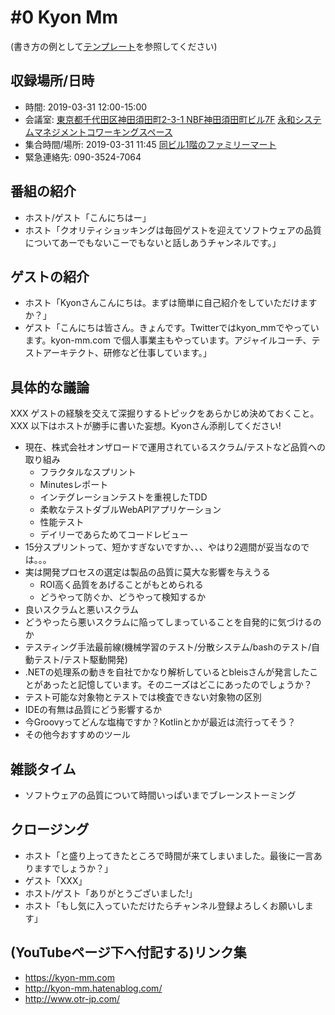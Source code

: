 # #0 Kyon Mm

(書き方の例として[テンプレート](../../template/README.md)を参照してください)

## 収録場所/日時

* 時間: 2019-03-31 12:00-15:00
* 会議室: [東京都千代田区神田須田町2-3-1 NBF神田須田町ビル7F](https://goo.gl/maps/8R75fjgvfrG2) [永和システムマネジメントコワーキングスペース](https://www.esm.co.jp/coworking/)
* 集合時間/場所: 2019-03-31 11:45 [同ビル1階のファミリーマート](https://goo.gl/maps/cGdWDkz1h372)
* 緊急連絡先: 090-3524-7064

## 番組の紹介

* ホスト/ゲスト「こんにちはー」
* ホスト「クオリティショッキングは毎回ゲストを迎えてソフトウェアの品質についてあーでもないこーでもないと話しあうチャンネルです。」

## ゲストの紹介

* ホスト「Kyonさんこんにちは。まずは簡単に自己紹介をしていただけますか？」
* ゲスト「こんにちは皆さん。きょんです。Twitterではkyon_mmでやっています。kyon-mm.com で個人事業主もやっています。アジャイルコーチ、テストアーキテクト、研修など仕事しています。」

## 具体的な議論

XXX ゲストの経験を交えて深掘りするトピックをあらかじめ決めておくこと。
XXX 以下はホストが勝手に書いた妄想。Kyonさん添削してください!

* 現在、株式会社オンザロードで運用されているスクラム/テストなど品質への取り組み
  * フラクタルなスプリント
  * Minutesレポート
  * インテグレーションテストを重視したTDD
  * 柔軟なテストダブルWebAPIアプリケーション
  * 性能テスト
  * デイリーであらためてコードレビュー
* 15分スプリントって、短かすぎないですか、、、やはり2週間が妥当なのでは。。。
* 実は開発プロセスの選定は製品の品質に莫大な影響を与えうる
  * ROI高く品質をあげることがもとめられる
  * どうやって防ぐか、どうやって検知するか
* 良いスクラムと悪いスクラム
* どうやったら悪いスクラムに陥ってしまっていることを自発的に気づけるのか
* テスティング手法最前線(機械学習のテスト/分散システム/bashのテスト/自動テスト/テスト駆動開発)
* .NETの処理系の動きを自社でかなり解析しているとbleisさんが発言したことがあったと記憶しています。そのニーズはどこにあったのでしょうか？
* テスト可能な対象物とテストでは検査できない対象物の区別
* IDEの有無は品質にどう影響するか
* 今Groovyってどんな塩梅ですか？Kotlinとかが最近は流行ってそう？
* その他今おすすめのツール

## 雑談タイム

* ソフトウェアの品質について時間いっぱいまでブレーンストーミング

## クロージング

* ホスト「と盛り上ってきたところで時間が来てしまいました。最後に一言ありますでしょうか？」
* ゲスト「XXX」
* ホスト/ゲスト「ありがとうございました!」
* ホスト「もし気に入っていただけたらチャンネル登録よろしくお願いします」

## (YouTubeページ下へ付記する)リンク集

* https://kyon-mm.com
* http://kyon-mm.hatenablog.com/
* http://www.otr-jp.com/
